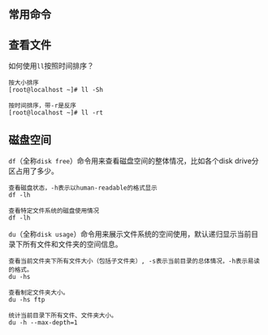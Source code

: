 ## 常用命令

## 查看文件

如何使用`ll`按照时间排序？

```
按大小排序
[root@localhost ~]# ll -Sh

按时间排序，带-r是反序
[root@localhost ~]# ll -rt
```

## 磁盘空间

`df`（全称`disk free`）命令用来查看磁盘空间的整体情况，比如各个disk drive分区占用了多少。

```
查看磁盘状态，-h表示以human-readable的格式显示
df -lh

查看特定文件系统的磁盘使用情况
df -lh
```

`du`（全称`disk usage`）命令用来展示文件系统的空间使用，默认递归显示当前目录下所有文件和文件夹的空间信息。

```
查看当前文件夹下所有文件大小（包括子文件夹）, -s表示当前目录的总体情况，-h表示易读的格式。
du -hs

查看制定文件夹大小。
du -hs ftp

统计当前目录下所有文件、文件夹大小。
du -h --max-depth=1
```
